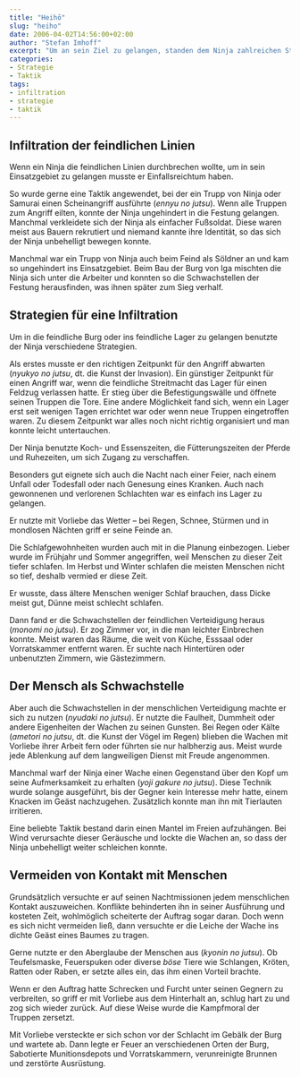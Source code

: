 ```yaml
---
title: "Heihō"
slug: "heiho"
date: 2006-04-02T14:56:00+02:00
author: "Stefan Imhoff"
excerpt: "Um an sein Ziel zu gelangen, standen dem Ninja zahlreichen Strategien und Taktiken zur Verfügung, mit denen er leichter durch feindliches Gebiet gelangen konnte oder in bewachte Anlagen eindringen konnte."
categories:
- Strategie
- Taktik
tags:
- infiltration
- strategie
- taktik
---
```


## Infiltration der feindlichen Linien

Wenn ein Ninja die feindlichen Linien durchbrechen wollte, um in sein Einsatzgebiet zu gelangen musste er Einfallsreichtum haben.

So wurde gerne eine Taktik angewendet, bei der ein Trupp von Ninja oder Samurai einen Scheinangriff ausführte (*ennyu no jutsu*). Wenn alle Truppen zum Angriff eilten, konnte der Ninja ungehindert in die Festung gelangen. Manchmal verkleidete sich der Ninja als einfacher Fußsoldat. Diese waren meist aus Bauern rekrutiert und niemand kannte ihre Identität, so das sich der Ninja unbehelligt bewegen konnte.

Manchmal war ein Trupp von Ninja auch beim Feind als Söldner an und kam so ungehindert ins Einsatzgebiet. Beim Bau der Burg von Iga mischten die Ninja sich unter die Arbeiter und konnten so die Schwachstellen der Festung herausfinden, was ihnen später zum Sieg verhalf.


## Strategien für eine Infiltration

Um in die feindliche Burg oder ins feindliche Lager zu gelangen benutzte der Ninja verschiedene Strategien.

Als erstes musste er den richtigen Zeitpunkt für den Angriff abwarten (*nyukyo no jutsu*, dt. die Kunst der Invasion). Ein günstiger Zeitpunkt für einen Angriff war, wenn die feindliche Streitmacht das Lager für einen Feldzug verlassen hatte. Er stieg über die Befestigungswälle und öffnete seinen Truppen die Tore. Eine andere Möglichkeit fand sich, wenn ein Lager erst seit wenigen Tagen errichtet war oder wenn neue Truppen eingetroffen waren. Zu diesem Zeitpunkt war alles noch nicht richtig organisiert und man konnte leicht untertauchen.

Der Ninja benutzte Koch- und Essenszeiten, die Fütterungszeiten der Pferde und Ruhezeiten, um sich Zugang zu verschaffen.

Besonders gut eignete sich auch die Nacht nach einer Feier, nach einem Unfall oder Todesfall oder nach Genesung eines Kranken. Auch nach gewonnenen und verlorenen Schlachten war es einfach ins Lager zu gelangen.

Er nutzte mit Vorliebe das Wetter – bei Regen, Schnee, Stürmen und in mondlosen Nächten griff er seine Feinde an.

Die Schlafgewohnheiten wurden auch mit in die Planung einbezogen. Lieber wurde im Frühjahr und Sommer angegriffen, weil Menschen zu dieser Zeit tiefer schlafen. Im Herbst und Winter schlafen die meisten Menschen nicht so tief, deshalb vermied er diese Zeit.

Er wusste, dass ältere Menschen weniger Schlaf brauchen, dass Dicke meist gut, Dünne meist schlecht schlafen.

Dann fand er die Schwachstellen der feindlichen Verteidigung heraus (*monomi no jutsu*). Er zog Zimmer vor, in die man leichter Einbrechen konnte. Meist waren das Räume, die weit von Küche, Esssaal oder Vorratskammer entfernt waren. Er suchte nach Hintertüren oder unbenutzten Zimmern, wie Gästezimmern.


## Der Mensch als Schwachstelle

Aber auch die Schwachstellen in der menschlichen Verteidigung machte er sich zu nutzen (*nyudaki no jutsu*). Er nutzte die Faulheit, Dummheit oder andere Eigenheiten der Wachen zu seinen Gunsten. Bei Regen oder Kälte (*ametori no jutsu*, dt. die Kunst der Vögel im Regen) blieben die Wachen mit Vorliebe ihrer Arbeit fern oder führten sie nur halbherzig aus. Meist wurde jede Ablenkung auf dem langweiligen Dienst mit Freude angenommen.

Manchmal warf der Ninja einer Wache einen Gegenstand über den Kopf um seine Aufmerksamkeit zu erhalten (*yoji gakure no jutsu*). Diese Technik wurde solange ausgeführt, bis der Gegner kein Interesse mehr hatte, einem Knacken im Geäst nachzugehen. Zusätzlich konnte man ihn mit Tierlauten irritieren.

Eine beliebte Taktik bestand darin einen Mantel im Freien aufzuhängen. Bei Wind verursachte dieser Geräusche und lockte die Wachen an, so dass der Ninja unbehelligt weiter schleichen konnte.

## Vermeiden von Kontakt mit Menschen

Grundsätzlich versuchte er auf seinen Nachtmissionen jedem menschlichen Kontakt auszuweichen. Konflikte behinderten ihn in seiner Ausführung und kosteten Zeit, wohlmöglich scheiterte der Auftrag sogar daran. Doch wenn es sich nicht vermeiden ließ, dann versuchte er die Leiche der Wache ins dichte Geäst eines Baumes zu tragen.

Gerne nutzte er den Aberglaube der Menschen aus (*kyonin no jutsu*). Ob Teufelsmaske, Feuerspuken oder diverse *böse* Tiere wie Schlangen, Kröten, Ratten oder Raben, er setzte alles ein, das ihm einen Vorteil brachte.

Wenn er den Auftrag hatte Schrecken und Furcht unter seinen Gegnern zu verbreiten, so griff er mit Vorliebe aus dem Hinterhalt an, schlug hart zu und zog sich wieder zurück. Auf diese Weise wurde die Kampfmoral der Truppen zersetzt.

Mit Vorliebe versteckte er sich schon vor der Schlacht im Gebälk der Burg und wartete ab. Dann legte er Feuer an verschiedenen Orten der Burg, Sabotierte Munitionsdepots und Vorratskammern, verunreinigte Brunnen und zerstörte Ausrüstung.
